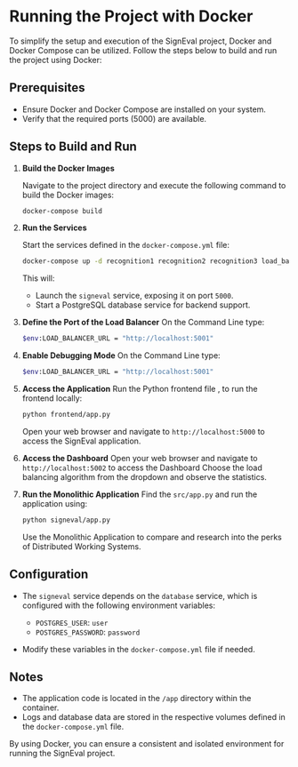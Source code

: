 # Running the Project with Docker

To simplify the setup and execution of the SignEval project, Docker and Docker Compose can be utilized. Follow the steps below to build and run the project using Docker:

## Prerequisites

- Ensure Docker and Docker Compose are installed on your system.
- Verify that the required ports (5000) are available.

## Steps to Build and Run

1. **Build the Docker Images**

   Navigate to the project directory and execute the following command to build the Docker images:

   ```bash
   docker-compose build
   ```

2. **Run the Services**

   Start the services defined in the `docker-compose.yml` file:

   ```bash
   docker-compose up -d recognition1 recognition2 recognition3 load_balancer dashboard database
   ```

   This will:
   - Launch the `signeval` service, exposing it on port `5000`.
   - Start a PostgreSQL database service for backend support.

3. **Define the Port of the Load Balancer**
   On the Command Line type:
   ```bash
   $env:LOAD_BALANCER_URL = "http://localhost:5001"  
   ```
4. **Enable Debugging Mode**
   On the Command Line type:
   ```bash
   $env:LOAD_BALANCER_URL = "http://localhost:5001"
   ```
5. **Access the Application**
   Run the Python frontend file , to run the frontend locally:
   ```bash
   python frontend/app.py   
   ```
   Open your web browser and navigate to `http://localhost:5000` to access the SignEval application.

6. **Access the Dashboard**
   Open your web browser and navigate to `http://localhost:5002` to access the Dashboard
   Choose the load balancing algorithm from the dropdown and observe the statistics.

7. **Run the Monolithic Application**
   Find the `src/app.py` and run the application using:
   ```bash
   python signeval/app.py
   ```
   Use the Monolithic Application to compare and research into the perks of Distributed Working Systems.
## Configuration

- The `signeval` service depends on the `database` service, which is configured with the following environment variables:
  - `POSTGRES_USER`: `user`
  - `POSTGRES_PASSWORD`: `password`

- Modify these variables in the `docker-compose.yml` file if needed.

## Notes

- The application code is located in the `/app` directory within the container.
- Logs and database data are stored in the respective volumes defined in the `docker-compose.yml` file.

By using Docker, you can ensure a consistent and isolated environment for running the SignEval project.
